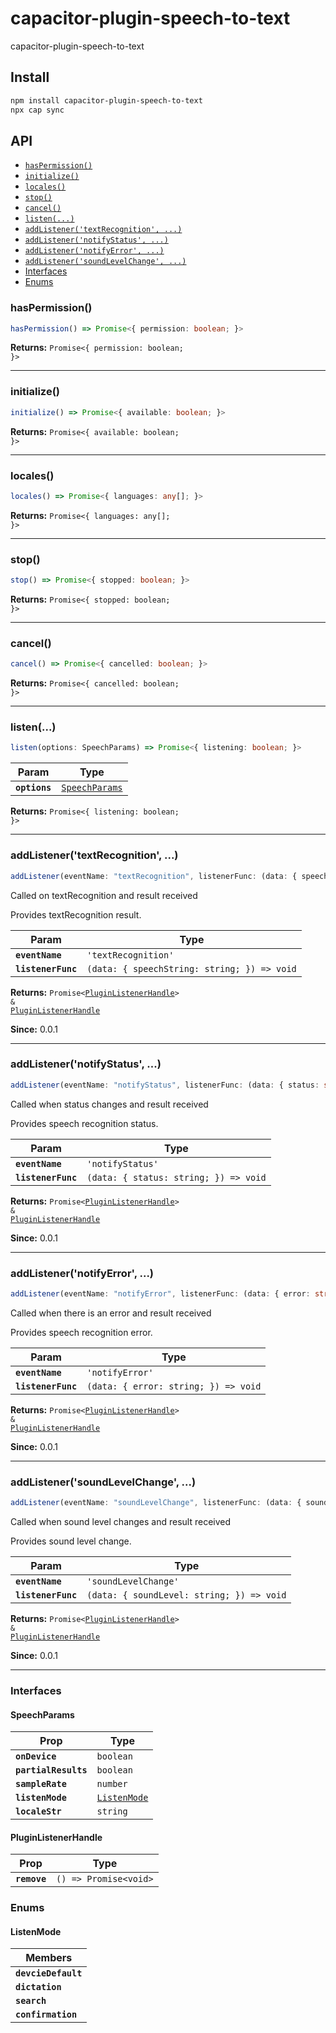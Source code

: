 # capacitor-plugin-speech-to-text

capacitor-plugin-speech-to-text

## Install

```bash
npm install capacitor-plugin-speech-to-text
npx cap sync
```

## API

<docgen-index>

* [`hasPermission()`](#haspermission)
* [`initialize()`](#initialize)
* [`locales()`](#locales)
* [`stop()`](#stop)
* [`cancel()`](#cancel)
* [`listen(...)`](#listen)
* [`addListener('textRecognition', ...)`](#addlistenertextrecognition)
* [`addListener('notifyStatus', ...)`](#addlistenernotifystatus)
* [`addListener('notifyError', ...)`](#addlistenernotifyerror)
* [`addListener('soundLevelChange', ...)`](#addlistenersoundlevelchange)
* [Interfaces](#interfaces)
* [Enums](#enums)

</docgen-index>

<docgen-api>
<!--Update the source file JSDoc comments and rerun docgen to update the docs below-->

### hasPermission()

```typescript
hasPermission() => Promise<{ permission: boolean; }>
```

**Returns:** <code>Promise&lt;{ permission: boolean; }&gt;</code>

--------------------


### initialize()

```typescript
initialize() => Promise<{ available: boolean; }>
```

**Returns:** <code>Promise&lt;{ available: boolean; }&gt;</code>

--------------------


### locales()

```typescript
locales() => Promise<{ languages: any[]; }>
```

**Returns:** <code>Promise&lt;{ languages: any[]; }&gt;</code>

--------------------


### stop()

```typescript
stop() => Promise<{ stopped: boolean; }>
```

**Returns:** <code>Promise&lt;{ stopped: boolean; }&gt;</code>

--------------------


### cancel()

```typescript
cancel() => Promise<{ cancelled: boolean; }>
```

**Returns:** <code>Promise&lt;{ cancelled: boolean; }&gt;</code>

--------------------


### listen(...)

```typescript
listen(options: SpeechParams) => Promise<{ listening: boolean; }>
```

| Param         | Type                                                  |
| ------------- | ----------------------------------------------------- |
| **`options`** | <code><a href="#speechparams">SpeechParams</a></code> |

**Returns:** <code>Promise&lt;{ listening: boolean; }&gt;</code>

--------------------


### addListener('textRecognition', ...)

```typescript
addListener(eventName: "textRecognition", listenerFunc: (data: { speechString: string; }) => void) => Promise<PluginListenerHandle> & PluginListenerHandle
```

Called on textRecognition and result received

Provides textRecognition result.

| Param              | Type                                                      |
| ------------------ | --------------------------------------------------------- |
| **`eventName`**    | <code>'textRecognition'</code>                            |
| **`listenerFunc`** | <code>(data: { speechString: string; }) =&gt; void</code> |

**Returns:** <code>Promise&lt;<a href="#pluginlistenerhandle">PluginListenerHandle</a>&gt; & <a href="#pluginlistenerhandle">PluginListenerHandle</a></code>

**Since:** 0.0.1

--------------------


### addListener('notifyStatus', ...)

```typescript
addListener(eventName: "notifyStatus", listenerFunc: (data: { status: string; }) => void) => Promise<PluginListenerHandle> & PluginListenerHandle
```

Called when status changes and result received

Provides speech recognition status.

| Param              | Type                                                |
| ------------------ | --------------------------------------------------- |
| **`eventName`**    | <code>'notifyStatus'</code>                         |
| **`listenerFunc`** | <code>(data: { status: string; }) =&gt; void</code> |

**Returns:** <code>Promise&lt;<a href="#pluginlistenerhandle">PluginListenerHandle</a>&gt; & <a href="#pluginlistenerhandle">PluginListenerHandle</a></code>

**Since:** 0.0.1

--------------------


### addListener('notifyError', ...)

```typescript
addListener(eventName: "notifyError", listenerFunc: (data: { error: string; }) => void) => Promise<PluginListenerHandle> & PluginListenerHandle
```

Called when there is an error and result received

Provides speech recognition error.

| Param              | Type                                               |
| ------------------ | -------------------------------------------------- |
| **`eventName`**    | <code>'notifyError'</code>                         |
| **`listenerFunc`** | <code>(data: { error: string; }) =&gt; void</code> |

**Returns:** <code>Promise&lt;<a href="#pluginlistenerhandle">PluginListenerHandle</a>&gt; & <a href="#pluginlistenerhandle">PluginListenerHandle</a></code>

**Since:** 0.0.1

--------------------


### addListener('soundLevelChange', ...)

```typescript
addListener(eventName: "soundLevelChange", listenerFunc: (data: { soundLevel: string; }) => void) => Promise<PluginListenerHandle> & PluginListenerHandle
```

Called when sound level changes and result received

Provides sound level change.

| Param              | Type                                                    |
| ------------------ | ------------------------------------------------------- |
| **`eventName`**    | <code>'soundLevelChange'</code>                         |
| **`listenerFunc`** | <code>(data: { soundLevel: string; }) =&gt; void</code> |

**Returns:** <code>Promise&lt;<a href="#pluginlistenerhandle">PluginListenerHandle</a>&gt; & <a href="#pluginlistenerhandle">PluginListenerHandle</a></code>

**Since:** 0.0.1

--------------------


### Interfaces


#### SpeechParams

| Prop                 | Type                                              |
| -------------------- | ------------------------------------------------- |
| **`onDevice`**       | <code>boolean</code>                              |
| **`partialResults`** | <code>boolean</code>                              |
| **`sampleRate`**     | <code>number</code>                               |
| **`listenMode`**     | <code><a href="#listenmode">ListenMode</a></code> |
| **`localeStr`**      | <code>string</code>                               |


#### PluginListenerHandle

| Prop         | Type                                      |
| ------------ | ----------------------------------------- |
| **`remove`** | <code>() =&gt; Promise&lt;void&gt;</code> |


### Enums


#### ListenMode

| Members             |
| ------------------- |
| **`devcieDefault`** |
| **`dictation`**     |
| **`search`**        |
| **`confirmation`**  |

</docgen-api>
